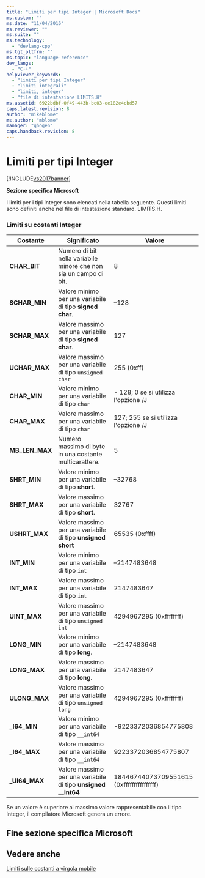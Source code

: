 ```yaml
---
title: "Limiti per tipi Integer | Microsoft Docs"
ms.custom: ""
ms.date: "11/04/2016"
ms.reviewer: ""
ms.suite: ""
ms.technology: 
  - "devlang-cpp"
ms.tgt_pltfrm: ""
ms.topic: "language-reference"
dev_langs: 
  - "C++"
helpviewer_keywords: 
  - "limiti per tipi Integer"
  - "limiti integrali"
  - "limiti, integer"
  - "file di intestazione LIMITS.H"
ms.assetid: 6922bdbf-0f49-443b-bc03-ee182e4cbd57
caps.latest.revision: 8
author: "mikeblome"
ms.author: "mblome"
manager: "ghogen"
caps.handback.revision: 8
---
```

# Limiti per tipi Integer
[!INCLUDE[vs2017banner](../assembler/inline/includes/vs2017banner.md)]

**Sezione specifica Microsoft**  
  
 I limiti per i tipi Integer sono elencati nella tabella seguente.  Questi limiti sono definiti anche nel file di intestazione standard. LIMITS.H.  
  
### Limiti su costanti Integer  
  
|Costante|Significato|Valore|  
|--------------|-----------------|------------|  
|**CHAR\_BIT**|Numero di bit nella variabile minore che non sia un campo di bit.|8|  
|**SCHAR\_MIN**|Valore minimo per una variabile di tipo **signed char**.|–128|  
|**SCHAR\_MAX**|Valore massimo per una variabile di tipo **signed char**.|127|  
|**UCHAR\_MAX**|Valore massimo per una variabile di tipo `unsigned char`|255 \(0xff\)|  
|**CHAR\_MIN**|Valore minimo per una variabile di tipo `char`|\- 128; 0 se si utilizza l'opzione \/J|  
|**CHAR\_MAX**|Valore massimo per una variabile di tipo `char`|127; 255 se si utilizza l'opzione \/J|  
|**MB\_LEN\_MAX**|Numero massimo di byte in una costante multicarattere.|5|  
|**SHRT\_MIN**|Valore minimo per una variabile di tipo **short**.|–32768|  
|**SHRT\_MAX**|Valore massimo per una variabile di tipo **short**.|32767|  
|**USHRT\_MAX**|Valore massimo per una variabile di tipo **unsigned short**|65535 \(0xffff\)|  
|**INT\_MIN**|Valore minimo per una variabile di tipo `int`|–2147483648|  
|**INT\_MAX**|Valore massimo per una variabile di tipo `int`|2147483647|  
|**UINT\_MAX**|Valore massimo per una variabile di tipo `unsigned int`|4294967295 \(0xffffffff\)|  
|**LONG\_MIN**|Valore minimo per una variabile di tipo **long**.|–2147483648|  
|**LONG\_MAX**|Valore massimo per una variabile di tipo **long**.|2147483647|  
|**ULONG\_MAX**|Valore massimo per una variabile di tipo `unsigned long`|4294967295 \(0xffffffff\)|  
|**\_I64\_MIN**|Valore minimo per una variabile di tipo `__int64`|\-9223372036854775808|  
|**\_I64\_MAX**|Valore massimo per una variabile di tipo `__int64`|9223372036854775807|  
|**\_UI64\_MAX**|Valore massimo per una variabile di tipo **unsigned \_\_int64**|18446744073709551615 \(0xffffffffffffffff\)|  
  
 Se un valore è superiore al massimo valore rappresentabile con il tipo Integer, il compilatore Microsoft genera un errore.  
  
## Fine sezione specifica Microsoft  
  
## Vedere anche  
 [Limiti sulle costanti a virgola mobile](../cpp/floating-limits.md)